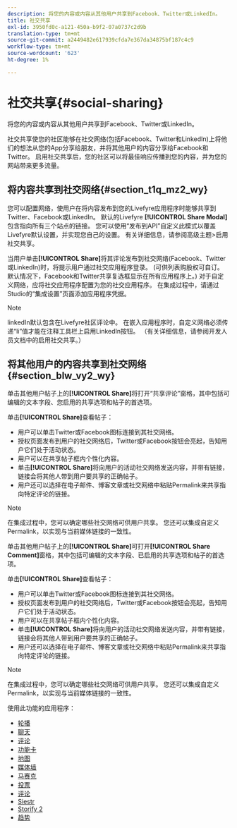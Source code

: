 ```yaml
---
description: 将您的内容或内容从其他用户共享到Facebook、Twitter或LinkedIn。
title: 社交共享
exl-id: 3950fd0c-a121-450a-b9f2-07a0737c2d9b
translation-type: tm+mt
source-git-commit: a2449482e617939cfda7e367da34875bf187c4c9
workflow-type: tm+mt
source-wordcount: '623'
ht-degree: 1%

---
```


# 社交共享{#social-sharing}

将您的内容或内容从其他用户共享到Facebook、Twitter或LinkedIn。

社交共享使您的社区能够在社交网络(包括Facebook、Twitter和LinkedIn)上将他们的想法从您的App分享给朋友，并将其他用户的内容分享给Facebook和Twitter。 启用社交共享后，您的社区可以将最佳响应传播到您的内容，并为您的网站带来更多流量。

## 将内容共享到社交网络{#section_t1q_mz2_wy}

您可以配置网络，使用户在将内容发布到您的Livefyre应用程序时能够共享到Twitter、Facebook或LinkedIn。 默认的Livefyre **[!UICONTROL Share Modal]**&#x200B;包含指向所有三个站点的链接。 您可以使用“发布到API”自定义此模式以覆盖Livefyre默认设置，并实现您自己的设置。 有关详细信息，请参阅高级主题>启用社交共享。

当用户单击&#x200B;**[!UICONTROL Share]**&#x200B;将其评论发布到社交网络(Facebook、Twitter或LinkedIn)时，将提示用户通过社交应用程序登录。 (可供列表购股权可自订。 默认情况下，Facebook和Twitter共享复选框显示在所有应用程序上。) 对于自定义网络，应将社交应用程序配置为您的社交应用程序。 在集成过程中，请通过Studio的“集成设置”页面添加应用程序凭据。

>[!NOTE]
>
>linkedIn默认包含在Livefyre社区评论中。 在嵌入应用程序时，自定义网络必须传递“li”值才能在注释工具栏上启用LinkedIn按钮。 （有关详细信息，请参阅开发人员文档中的启用社交共享。）

## 将其他用户的内容共享到社交网络{#section_blw_vy2_wy}

单击其他用户帖子上的&#x200B;**[!UICONTROL Share]**&#x200B;将打开“共享评论”窗格，其中包括可编辑的文本字段、您启用的共享选项和帖子的首选项。

单击&#x200B;**[!UICONTROL Share]**&#x200B;查看帖子：

* 用户可以单击Twitter或Facebook图标连接到其社交网络。
* 授权页面发布到用户的社交网络后，Twitter或Facebook按钮会亮起，告知用户它们处于活动状态。
* 用户可以在共享帖子框内个性化内容。
* 单击&#x200B;**[!UICONTROL Share]**&#x200B;将向用户的活动社交网络发送内容，并带有链接，链接会将其他人带到用户要共享的正确帖子。
* 用户还可以选择在电子邮件、博客文章或社交网络中粘贴Permalink来共享指向特定评论的链接。

>[!NOTE]
>
>在集成过程中，您可以确定哪些社交网络可供用户共享。 您还可以集成自定义Permalink，以实现与当前媒体链接的一致性。

单击其他用户帖子上的&#x200B;**[!UICONTROL Share]**&#x200B;可打开&#x200B;**[!UICONTROL Share Comment]**&#x200B;窗格，其中包括可编辑的文本字段、已启用的共享选项和帖子的首选项。

单击&#x200B;**[!UICONTROL Share]**&#x200B;查看帖子：

* 用户可以单击Twitter或Facebook图标连接到其社交网络。
* 授权页面发布到用户的社交网络后，Twitter或Facebook按钮会亮起，告知用户它们处于活动状态。
* 用户可以在共享帖子框内个性化内容。
* 单击&#x200B;**[!UICONTROL Share]**&#x200B;将向用户的活动社交网络发送内容，并带有链接，链接会将其他人带到用户要共享的正确帖子。
* 用户还可以选择在电子邮件、博客文章或社交网络中粘贴Permalink来共享指向特定评论的链接。

>[!NOTE]
>
>在集成过程中，您可以确定哪些社交网络可供用户共享。 您还可以集成自定义Permalink，以实现与当前媒体链接的一致性。



使用此功能的应用程序：

* [轮播](/help/using/c-about-apps/c-carousel-app/c-carousel-app.md#c_carousel_app)
* [聊天](/help/using/c-about-apps/c-chat-app/c-chat-app.md#c_chat_app)
* [评论](/help/using/c-about-apps/c-comments/c-comments.md)
* [功能卡](/help/using/c-about-apps/c-feature-card-app/c-feature-card-app.md#c_feature_card_app)
* [地图](/help/using/c-about-apps/c-map-app/c-map-app.md#c_map_app)
* [媒体墙](/help/using/c-about-apps/c-media-wall-app/c-media-wall-app.md#c_media_wall_app)
* [马赛克](/help/using/c-about-apps/c-mosaic-app/c-mosaic-app.md#c_mosaic_app)
* [投票](/help/using/c-about-apps/c-polls-app/c-polls-app.md#c_polls_app)
* [评论](/help/using/c-about-apps/c-reviews-app/c-reviews-app.md#c_reviews_app)
* [Siestr](/help/using/c-about-apps/c-sidenotes-app/c-sidenotes-app.md#c_sidenotes_app)
* [Storify 2](/help/using/c-about-apps/c-storify2/c-storify2.md#c_storify2)
* [趋势](/help/using/c-about-apps/c-trending-app/c-trending-app.md#c_trending_app)
